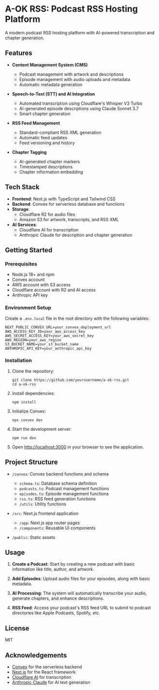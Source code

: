 # A-OK RSS: Podcast RSS Hosting Platform

A modern podcast RSS hosting platform with AI-powered transcription and chapter generation.

## Features

- **Content Management System (CMS)**
  - Podcast management with artwork and descriptions
  - Episode management with audio uploads and metadata
  - Automatic metadata generation

- **Speech-to-Text (STT) and AI Integration**
  - Automated transcription using Cloudflare's Whisper V3 Turbo
  - AI-generated episode descriptions using Claude Sonnet 3.7
  - Smart chapter generation

- **RSS Feed Management**
  - Standard-compliant RSS XML generation
  - Automatic feed updates
  - Feed versioning and history

- **Chapter Tagging**
  - AI-generated chapter markers
  - Timestamped descriptions
  - Chapter information embedding

## Tech Stack

- **Frontend**: Next.js with TypeScript and Tailwind CSS
- **Backend**: Convex for serverless database and functions
- **Storage**: 
  - Cloudflare R2 for audio files
  - Amazon S3 for artwork, transcripts, and RSS XML
- **AI Services**:
  - Cloudflare AI for transcription
  - Anthropic Claude for description and chapter generation

## Getting Started

### Prerequisites

- Node.js 18+ and npm
- Convex account
- AWS account with S3 access
- Cloudflare account with R2 and AI access
- Anthropic API key

### Environment Setup

Create a `.env.local` file in the root directory with the following variables:

```
NEXT_PUBLIC_CONVEX_URL=your_convex_deployment_url
AWS_ACCESS_KEY_ID=your_aws_access_key
AWS_SECRET_ACCESS_KEY=your_aws_secret_key
AWS_REGION=your_aws_region
S3_BUCKET_NAME=your_s3_bucket_name
ANTHROPIC_API_KEY=your_anthropic_api_key
```

### Installation

1. Clone the repository:
   ```
   git clone https://github.com/yourusername/a-ok-rss.git
   cd a-ok-rss
   ```

2. Install dependencies:
   ```
   npm install
   ```

3. Initialize Convex:
   ```
   npx convex dev
   ```

4. Start the development server:
   ```
   npm run dev
   ```

5. Open [http://localhost:3000](http://localhost:3000) in your browser to see the application.

## Project Structure

- `/convex`: Convex backend functions and schema
  - `schema.ts`: Database schema definition
  - `podcasts.ts`: Podcast management functions
  - `episodes.ts`: Episode management functions
  - `rss.ts`: RSS feed generation functions
  - `/utils`: Utility functions

- `/src`: Next.js frontend application
  - `/app`: Next.js app router pages
  - `/components`: Reusable UI components

- `/public`: Static assets

## Usage

1. **Create a Podcast**: Start by creating a new podcast with basic information like title, author, and artwork.

2. **Add Episodes**: Upload audio files for your episodes, along with basic metadata.

3. **AI Processing**: The system will automatically transcribe your audio, generate chapters, and enhance descriptions.

4. **RSS Feed**: Access your podcast's RSS feed URL to submit to podcast directories like Apple Podcasts, Spotify, etc.

## License

MIT

## Acknowledgements

- [Convex](https://www.convex.dev/) for the serverless backend
- [Next.js](https://nextjs.org/) for the React framework
- [Cloudflare AI](https://developers.cloudflare.com/workers-ai/) for transcription
- [Anthropic Claude](https://www.anthropic.com/) for AI text generation
